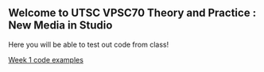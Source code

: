## Welcome to UTSC VPSC70 Theory and Practice : New Media in Studio 

Here you will be able to test out code from class!


[Week 1 code examples](week1/index.html)
